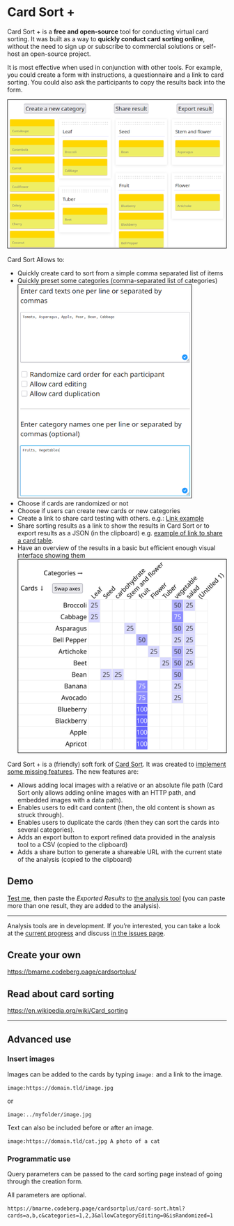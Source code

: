 # Card Sort +

Card Sort + is a **free and open-source** tool for conducting virtual card sorting. It was built as a way to **quickly conduct card sorting online**, without the need to sign up or subscribe to commercial solutions or self-host an open-source project.

It is most effective when used in conjunction with other tools. For example, you could create a form with instructions, a questionnaire and a link to card sorting. You could also ask the participants to copy the results back into the form.

[![Screenshot showing a card sort already started](./images/sort_s.png)](./images/sort.png)

Card Sort Allows to:

- Quickly create card to sort from a simple comma separated list of items
- Quickly preset some categories (comma-separated list of categories)  
[![Screenshot showing how to set cards and categories](./images/set_cards_cats_s.png)](./images/set_cards_cats.png)
- Choose if cards are randomized or not
- Choose if users can create new cards or new categories
- Create a link to share card testing with others. e.g.: [Link example](https://bmarne.codeberg.page/cardsortplus/card-sort.html#eJw9kcFOwzAMhl8FlesuXHdBUGAHNq1ikxBCHNzgtdaSOHITpgnx7iTOOlXK_9lyftvpb3PbLD-bhxAsNousQoZjIYlkRj5qdgogMKSp8A8b-OZMj-DzVwDBq2BUsfamwxBQSmTBHHsUOWuQ8MrCxrCljC30PQyo5CNYTqEGAq5nC5VFx2ohWTpYPql7ixbVrR0vti0b9kkrWcpUrYCfe7bJJNfrzSeIpcfzMASbm2Z8oSGfKxBLpgDzdB12JRDwIIniHGR9pRPNuTXiUcWxV40xmVK0JldkA34ob7ZJ0yjMLuPWk9Zu84C6fAcBzqAgk6dQCMGMVaVKOckjXP5XZ1Px6tjhkH3qUh1HiKVbl1w4UmnyBt80jQpTmLfaBfLVfxcFTnN6z65e3yepY7xnX3Fodd4PcM3Xorlvlnd__zI6t8U=)
- Share sorting results as a link to show the results in Card Sort or to export results as a JSON (in the clipboard) e.g. [example of link to share a card table](https://bmarne.codeberg.page/cardsortplus/card-sort.html#eJxFUcFuwjAM_RXUXbnsymWCbnAYiGogTdO0gxtMG5HEkZsMoWn_vtgFpkp5z4n9_Oz-VGuEYzX7rBZMxpCz1bSqoW2hw-prWu0QD_qKEDRO6CcQDpOjozOyPM2HCAxdHuR9ydkmLXAZW2S-FL2FA3O6B-jcpMEYS3WJIJSvkPk3GTiQsBgdKrI1lFT1vxkna3o6qbl9bsfbBaLmPUhQQ0jgKEfUURh8Sw5GzkVPSHb2OkCJ0KE6q_urxZoMhayZxEGAIdz819lk32rlMyTp8dJ10ZWmhS5tV84VsLNGCNFw38KKIeJR93MNCr7as73drRFPCp6CYkrZSNLaeoENhE4WtMlDz0S-0G2wmrstBjvJaSDCBZTwEGwUhmD6EXkEOW1AuC66cVm0GvLYFZ1xqIYSJOnWZB9PVpq8wcEOvZIh3qbaRRtG_V1iON-u9-TH8n3m0cZ70WWPTv1-gJf_9VTNHn__AI5qzhg=).
- Have an overview of the results in a basic but efficient enough visual interface showing them  
![Screenshot showing results in a table with a percentage of each answer for each category](./images/results.png)

Card Sort + is a (friendly) soft fork of [Card Sort](https://github.com/indigane/cardsort). It was created to [implement some missing features](https://github.com/indigane/cardsort/pull/6). The new features are:

- Allows adding local images with a relative or an absolute file path (Card Sort only allows adding online images with an HTTP path, and embedded images with a data path).
- Enables users to edit card content (then, the old content is shown as struck through).
- Enables users to duplicate the cards (then they can sort the cards into several categories).
- Adds an export button to export refined data provided in the analysis tool to a CSV (copied to the clipboard)
- Adds a share button to generate a shareable URL with the current state of the analysis (copied to the clipboard)

## Demo


[Test me](https://bmarne.codeberg.page/cardsortplus/card-sort.html#eJw9kcFOwzAMhl8FlesuXHdBUGAHNq1ikxBCHNzgtdaSOHITpgnx7iTOOlXK_9lyftvpb3PbLD-bhxAsNousQoZjIYlkRj5qdgogMKSp8A8b-OZMj-DzVwDBq2BUsfamwxBQSmTBHHsUOWuQ8MrCxrCljC30PQyo5CNYTqEGAq5nC5VFx2ohWTpYPql7ixbVrR0vti0b9kkrWcpUrYCfe7bJJNfrzSeIpcfzMASbm2Z8oSGfKxBLpgDzdB12JRDwIIniHGR9pRPNuTXiUcWxV40xmVK0JldkA34ob7ZJ0yjMLuPWk9Zu84C6fAcBzqAgk6dQCMGMVaVKOckjXP5XZ1Px6tjhkH3qUh1HiKVbl1w4UmnyBt80jQpTmLfaBfLVfxcFTnN6z65e3yepY7xnX3Fodd4PcM3Xorlvlnd__zI6t8U=), then paste the *Exported Results* to [the analysis tool](https://bmarne.codeberg.page/cardsortplus/analysis.html) (you can paste more than one result, they are added to the analysis). 

-----

Analysis tools are in development. If you’re interested, you can take a look at the [current progress](https://indigane.github.io/cardsort/analysis.html) and discuss [in the issues page](https://github.com/indigane/cardsort/issues/2).



## Create your own


<https://bmarne.codeberg.page/cardsortplus/>


## Read about card sorting

<https://en.wikipedia.org/wiki/Card_sorting>


-----

## Advanced use

### Insert images

Images can be added to the cards by typing `image:` and a link to the image.

```
image:https://domain.tld/image.jpg
```

or

```
image:../myfolder/image.jpg
```

Text can also be included before or after an image.

```
image:https://domain.tld/cat.jpg A photo of a cat
```

### Programmatic use

Query parameters can be passed to the card sorting page instead of going through the creation form.

All parameters are optional.

```url
https://bmarne.codeberg.page/cardsortplus/card-sort.html?cards=a,b,c&categories=1,2,3&allowCategoryEditing=0&isRandomized=1
```
